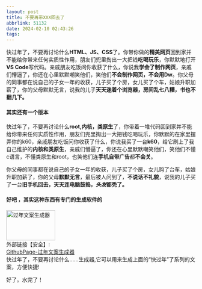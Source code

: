 ```yaml
---
layout: post
title: 不要再带XXX回去了
abbrlink: 51132
date: 2024-02-10 02:43:26
tags:
---
```

快过年了，不要再讨论什么**HTML、JS、CSS**了。你带你做的**精美网页**回到家并不能给你带来任何实质性作用，朋友们兜里掏出一大把钱**吃喝玩乐**，你默默地打开**VS Code**写代码。亲戚朋友吃饭问你收获了什么，你说我**学会了制作网页**，亲戚们懵逼了，你还在心里默默嘲笑他们，笑他们**不会制作网页，不会用Dw**。你父母的同事都在说自己的子女一年的收获，儿子买了个房，女儿买了个车，姑娘升职加薪了，你的父母默默无言，说我的儿子**天天迷着个浏览器，房间乱七八糟，书也不翻几下。**

#### 其实还有一个版本

快过年了，不要再讨论什么**root,内核，类原生**了，你带着一堆代码回到家并不能给你带来任何实质性作用，朋友们兜里掏出一大把钱吃喝玩乐，你默默的在家里摆弄你的k60，亲戚朋友吃饭问你收获了什么，你说我买了一台**k60**，给它刷上了我自己维护的**内核和类原生**，亲戚们懵逼了，你还在心里默默嘲笑他们，笑他们不懂c语言，不懂类原生和root，也笑他们连**手机自带广告**都**不会关**。

你父母的同事都在说自己的子女一年的收获，儿子买了个房，女儿购了台车，姑娘升职加薪了，你的父母**默默无言**，最后被人问到了，**不说话不礼貌**，说我的儿子买了一台**旧手机回去，天天连电脑鼓捣，*头发*都秃了。**

#### 好吧 ，其实这种东西有专门的生成软件的

<div class="card-item">
    <link type="text/css" rel="stylesheet" href="https://blog.awaae001.top/css/links-page.css" />
    <div class="card-thumbnail">
        <img alt="过年文案生成器" title="过年文案生成器" decoding="async"
            src="https://pic.awaae001.top/%E7%BC%98%E7%BC%98%E5%A0%82/%E8%BF%87%E5%B9%B4%E4%BA%86%EF%BC%8C%E4%B8%8D%E8%A6%81%E5%86%8D/%E8%BF%87%E5%B9%B4%E4%BA%86.webp?x-oss-process=style/awaae001"
            class="not-shadow not-light-box" width="130" height="80">
    </div>
    <div class="card-info">
        <a class="card-links">外部链接【安全】:</a>
        <br>
        <a href="https://xkk1.github.io/NewYearIsComing/" target="_blank" class="card-title">GithubPage-过年文案生成器</a>
        <div class="card-excerpt">
            快过年了，不要再讨论什么……生成器,它可以用来生成上面的“快过年”了系列的文案，方便快捷!
        </div>
    </div>
</div>

好了。水完了！
